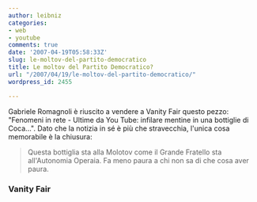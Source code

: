 ```yaml
---
author: leibniz
categories:
- web
- youtube
comments: true
date: '2007-04-19T05:58:33Z'
slug: le-moltov-del-partito-democratico
title: Le moltov del Partito Democratico?
url: "/2007/04/19/le-moltov-del-partito-democratico/"
wordpress_id: 2455

---
```

Gabriele Romagnoli è riuscito a vendere a Vanity Fair questo pezzo: "Fenomeni in rete - Ultime da You Tube: infilare mentine in una bottiglie di Coca...". Dato che la notizia in sé è più che stravecchia, l'unica cosa memorabile è la chiusura:


> Questa bottiglia sta alla Molotov come il Grande Fratello sta all'Autonomia Operaia. Fa meno paura a chi non sa di che cosa aver paura.




### Vanity Fair

